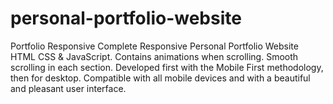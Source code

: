 # personal-portfolio-website

Portfolio Responsive Complete
Responsive Personal Portfolio Website HTML CSS & JavaScript.
Contains animations when scrolling.
Smooth scrolling in each section.
Developed first with the Mobile First methodology, then for desktop.
Compatible with all mobile devices and with a beautiful and pleasant user interface.
